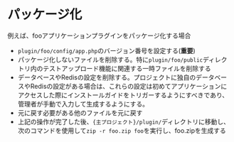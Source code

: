 # パッケージ化

例えば、fooアプリケーションプラグインをパッケージ化する場合

- `plugin/foo/config/app.php`のバージョン番号を設定する(**重要**)
- パッケージ化しないファイルを削除する。特に`plugin/foo/public`ディレクトリ内のテストアップロード機能に関連する一時ファイルを削除する
- データベースやRedisの設定を削除する。プロジェクトに独自のデータベースやRedisの設定がある場合は、これらの設定は初めてアプリケーションにアクセスした際にインストールガイドをトリガーするようにすべきであり、管理者が手動で入力して生成するようにする。
- 元に戻す必要がある他のファイルを元に戻す
- 上記の操作が完了した後、`{主プロジェクト}/plugin/`ディレクトリに移動し、次のコマンドを使用して`zip -r foo.zip foo`を実行し、foo.zipを生成する
